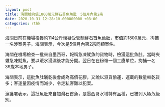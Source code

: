 ```yaml
---
layout: post
title: 海關檢約值1800萬元鮮石首魚魚肚　5個月內第2宗
date: 2020-10-31 12:28:10.000000000 +08:00
categories: rthk
---
```


海關日前在機場檢獲約114公斤懷疑受管制鮮石首魚魚肚，市值約1800萬元，拘捕一名涉案男子。海關表示，今次是5個月內第2宗同類案件。

海關在機場檢查一批來自墨西哥，報稱急凍魷魚的貨物時，檢獲這批魚肚。當時夾雜急凍魷魚，要以暖水浸濕後才能分開。翌日在在粉嶺一個工廈單位，拘捕一名39歲本地男子。

海關表示，這批魚肚曬乾後會成為高價花膠，又說以濕貨偷運，運載的數量較乾貨多；客運量因疫情而減少，令走私客難以犯案。

漁護署表示，這批魚肚來自加灣石首魚，是墨西哥水域特有品種，已被列入極危級別。

